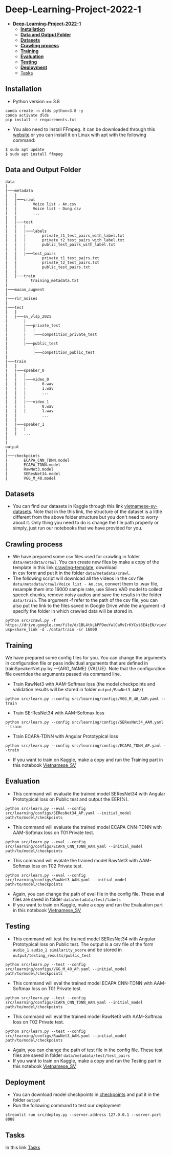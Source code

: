 # **Deep-Learning-Project-2022-1**

- [**Deep-Learning-Project-2022-1**](#deep-learning-project-2022-1)
  - [**Installation**](#installation)
  - [**Data and Output Folder**](#data-and-output-folder)
  - [**Datasets**](#datasets)
  - [**Crawling process**](#crawling-process)
  - [**Training**](#training)
  - [**Evaluation**](#evaluation)
  - [**Testing**](#testing)
  - [**Deployment**](#deployment)
  - [Tasks](#tasks)


## **Installation**
- Python version == 3.8
```
conda create -n dlds python=3.8 -y
conda activate dlds
pip install -r requirements.txt
```
- You also need to install FFmpeg. It can be downloaded through this [website](https://ffmpeg.org/download.html) or you can install it on Linux with apt with the following command: 
```
$ sudo apt update
$ sudo apt install ffmpeg
```

## **Data and Output Folder**

```
data
|
|───metadata
|   |
│   │───crawl
|   |       Voice list - An.csv
|   |       Voice list - Dung.csv
|   |       ...
|   |    
│   │───test
|   |   |
|   |   |───labels
|   |   |       private_t1_test_pairs_with_label.txt
|   |   |       private_t2_test_pairs_with_label.txt
|   |   |       public_test_pairs_with_label.txt
|   |   |
|   |   |───test_pairs
|   |           private_t1_test_pairs.txt 
|   |           private_t2_test_pairs.txt
│   │           public_test_pairs.txt
|   |   
│   |───train
|          training_metadata.txt
|
|───musan_augment
|
|───rir_noises
|
|───test
|   |
|   |───sv_vlsp_2021
|       |
|       |───private_test
|       |   |
|       |   |───competition_private_test
|       |
|       |───public_test
|           |
|           |───competition_public_test
|   
|───train
|   |
|   |───speaker_0
|   |   |
|   |   |───video_0
|   |   |       0.wav
|   |   |       1.wav
|   |   |       ...
|   |   |
|   |   |───video_1
|   |   |       0.wav
|   |   |       1.wav
|   |           ...
|   |
|   |───speaker_1
|   |   |
|   |   ...
|
|
output
|
|───checkpoints
|       ECAPA_CNN_TDNN.model
|       ECAPA_TDNN.model
|       RawNet3.model
|       SEResNet34.model
|       VGG_M_40.model

```

## **Datasets**
- You can find our datasets in Kaggle through this link [vietnamese-sv-datasets](https://www.kaggle.com/datasets/dungnasa10/vietnamese-speaker-verification). Note that in the this link, the structure of the dataset is a little different from the above folder structure but you don't need to worry about it. Only thing you need to do is change the file path properly or simply, just run our notebooks that we have provided for you.

## **Crawling process**
- We have prepared some csv files used for crawling in folder ```data/metadata/crawl```. You can create new files by make a copy of the template in this link [crawling-template](https://docs.google.com/spreadsheets/d/1z6By1Umim0xpomV0HyC4wG16B0KSKC2eGPobDzPrCbg/edit?usp=sharing), download  
in csv form and put it in the folder ```data/metadata/crawl```. 
- The following script will download all the videos in the csv file ```data/metadata/crawl/Voice list - An.csv```, convert them to .wav file, resample them into 16000 sample rate, use Silero VAD model to collect speech chunks, remove noisy audios and save the results in the folder ```data/train```. The argument -f refer to the path of the csv file, you can also put the link to the files saved in Google Drive while the argument -d specify the folder in which crawled data will be stored in.
```
python src/crawl.py -f https://drive.google.com/file/d/1BL4tkLkPPDeuYwlCaMvIrKYCst8E4zEN/view?usp=share_link -d ./data/train -sr 16000
```

## **Training**
We have prepared some config files for you. You can change the arguments in configuration file or pass individual arguments that are defined in trainSpeakerNet.py by --{ARG_NAME} {VALUE}. Note that the configuration file overrides the arguments passed via command line.

- Train RawNet3 with AAM-Softmax loss (the model checkpoints and validation results will be stored in folder ```output/RawNet3_AAM/```)
```
python src/learn.py --config src/learning/configs/VGG_M_40_AAM.yaml --train
```
- Train SE-ResNet34 with AAM-Softmax loss
```
python src/learn.py --config src/learning/configs/SEResNet34_AAM.yaml --train
```
- Train ECAPA-TDNN with Angular Prototypical loss
```
python src/learn.py --config src/learning/configs/ECAPA_TDNN_AP.yaml --train
```
- If you want to train on Kaggle, make a copy and run the Training part in this notebook [Vietnamese_SV](https://www.kaggle.com/code/dungnasa10/train-sv?scriptVersionId=115057715)

## **Evaluation**
- This command will evaluate the trained model SEResNet34 with Angular Prototypical loss on Public test and output the EER(%).
```
python src/learn.py --eval --config src/learning/configs/SEResNet34_AP.yaml --initial_model path/to/model/checkpoints 
```
- This command will evaluate the trained model ECAPA CNN-TDNN with AAM-Softmax loss on T01 Private test.
```
python src/learn.py --eval --config src/learning/configs/ECAPA_CNN_TDNN_AAN.yaml --initial_model path/to/model/checkpoints
```
- This command will evalate the trained model RawNet3 with AAM-Softmax loss on T02 Private test.
```
python src/learn.py --eval --config src/learning/configs/RawNet3_AAN.yaml --initial_model path/to/model/checkpoints
```
- Again, you can change the path of eval file in the config file. These eval files are saved in folder ```data/metadata/test/labels```
- If you want to train on Kaggle, make a copy and run the Evaluation part in this notebook [Vietnamese_SV](https://www.kaggle.com/code/dungnasa10/train-sv?scriptVersionId=115057715)

## **Testing**
- This command will test the trained model SEResNet34 with Angular Prototypical loss on Public test. The output is a csv file of the form ```audio_1 audio_2 similarity_score``` and be stored in ```output/testing_results/public_test```
```
python src/learn.py --test --config src/learning/configs/VGG_M_40_AP.yaml --initial_model path/to/model/checkpoints
```
- This command will eval the trained model ECAPA CNN-TDNN with AAM-Softmax loss on T01 Private test.
```
python src/learn.py --test --config src/learning/configs/ECAPA_CNN_TDNN_AAN.yaml --initial_model path/to/model/checkpoints
```
- This command will eval the trained model RawNet3 with AAM-Softmax loss on T02 Private test.
```
python src/learn.py --test --config src/learning/configs/RawNet3_AAN.yaml --initial_model path/to/model/checkpoints
```
- Again, you can change the path of test file in the config file. These test files are saved in folder ```data/metadata/test/test_pairs```
- If you want to train on Kaggle, make a copy and run the Testing part in this notebook [Vietnamese_SV](https://www.kaggle.com/code/dungnasa10/train-sv?scriptVersionId=115057715)

## **Deployment**
- You can download model checkpoints in [checkpoints](https://drive.google.com/drive/folders/1NQD_znYfCGELMoqavFcM0scBurlDcxjh) and put it in the folder ```output```
- Run the following command to test our deployment
```
streamlit run src/deploy.py --server.address 127.0.0.1 --server.port 8008
```

## Tasks
In this link [Tasks](https://docs.google.com/spreadsheets/d/1hwrZj654uYwo2FODcguMOOvoCSDyrVHt/edit#gid=2118221502)